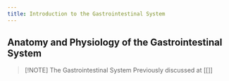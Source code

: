 ```yaml
---
title: Introduction to the Gastrointestinal System
---
```

## Anatomy and Physiology of the Gastrointestinal System
>[!NOTE] The Gastrointestinal System
>Previously discussed at [[]]

